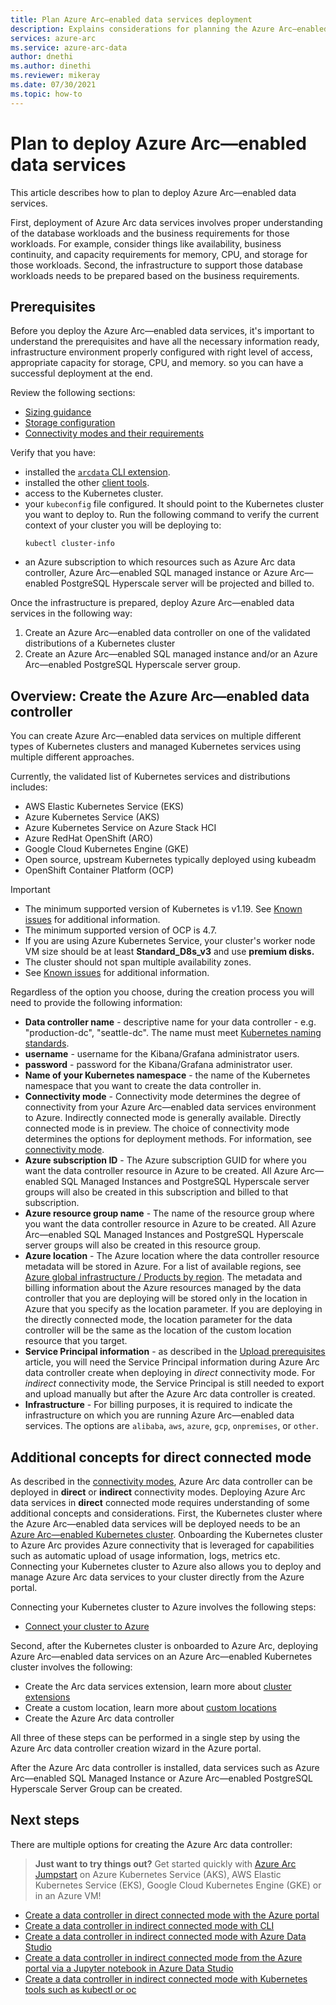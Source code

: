 ```yaml
---
title: Plan Azure Arc—enabled data services deployment
description: Explains considerations for planning the Azure Arc—enabled data services deployment
services: azure-arc
ms.service: azure-arc-data
author: dnethi
ms.author: dinethi
ms.reviewer: mikeray
ms.date: 07/30/2021
ms.topic: how-to
---
```

# Plan to deploy Azure Arc—enabled data services

This article describes how to plan to deploy Azure Arc—enabled data services.


First, deployment of Azure Arc data services involves proper understanding of the database workloads and the business requirements for those workloads. For example, consider things like availability, business continuity, and capacity requirements for memory, CPU, and storage for those workloads. Second, the infrastructure to support those database workloads needs to be prepared based on the business requirements.

## Prerequisites

Before you deploy the Azure Arc—enabled data services, it's important to understand the prerequisites and have all the necessary information ready, infrastructure environment properly configured with right level of access, appropriate capacity for storage, CPU, and memory. so you can have a successful deployment at the end.

Review the following sections:
- [Sizing guidance](sizing-guidance.md)
- [Storage configuration](storage-configuration.md)
- [Connectivity modes and their requirements](connectivity.md)

Verify that you have:
- installed the [`arcdata` CLI extension](install-arcdata-extension.md).
- installed the other [client tools](install-client-tools.md).
- access to the Kubernetes cluster.
- your `kubeconfig` file configured. It should point to the Kubernetes cluster you want to deploy to. Run the following command to verify the current context of your cluster you will be deploying to:
   ```console
   kubectl cluster-info
   ```
- an Azure subscription to which resources such as Azure Arc data controller, Azure Arc—enabled SQL managed instance or Azure Arc—enabled PostgreSQL Hyperscale server will be projected and billed to.

Once the infrastructure is prepared, deploy Azure Arc—enabled data services in the following way:
1. Create an Azure Arc—enabled data controller on one of the validated distributions of a Kubernetes cluster
1. Create an Azure Arc—enabled SQL managed instance and/or an Azure Arc—enabled PostgreSQL Hyperscale server group.

## Overview: Create the Azure Arc—enabled data controller

You can create Azure Arc—enabled data services on multiple different types of Kubernetes clusters and managed Kubernetes services using multiple different approaches.

Currently, the validated list of Kubernetes services and distributions includes:


- AWS Elastic Kubernetes Service (EKS)
- Azure Kubernetes Service (AKS)
- Azure Kubernetes Service on Azure Stack HCI
- Azure RedHat OpenShift (ARO)
- Google Cloud Kubernetes Engine (GKE)
- Open source, upstream Kubernetes typically deployed using kubeadm
- OpenShift Container Platform (OCP)

> [!IMPORTANT]
> * The minimum supported version of Kubernetes is v1.19. See [Known issues](./release-notes.md#known-issues) for additional information.
> * The minimum supported version of OCP is 4.7.
> * If you are using Azure Kubernetes Service, your cluster's worker node VM size should be at least **Standard_D8s_v3** and use **premium disks.** 
> * The cluster should not span multiple availability zones. 
> * See [Known issues](./release-notes.md#known-issues) for additional information.

Regardless of the option you choose, during the creation process you will need to provide the following information:

- **Data controller name** - descriptive name for your data controller - e.g. "production-dc", "seattle-dc". The name must meet [Kubernetes naming standards](https://kubernetes.io/docs/concepts/overview/working-with-objects/names/).
- **username** - username for the Kibana/Grafana administrator users.
- **password** - password for the Kibana/Grafana administrator user.
- **Name of your Kubernetes namespace** - the name of the Kubernetes namespace that you want to create the data controller in.
- **Connectivity mode** - Connectivity mode determines the degree of connectivity from your Azure Arc—enabled data services environment to Azure. Indirectly connected mode is generally available. Directly connected mode is in preview.  The choice of connectivity mode determines the options for deployment methods.  For information, see [connectivity mode](./connectivity.md).
- **Azure subscription ID** - The Azure subscription GUID for where you want the data controller resource in Azure to be created.  All Azure Arc—enabled SQL Managed Instances and PostgreSQL Hyperscale server groups will also be created in this subscription and billed to that subscription.
- **Azure resource group name** - The name of the resource group where you want the data controller resource in Azure to be created.  All Azure Arc—enabled SQL Managed Instances and PostgreSQL Hyperscale server groups will also be created in this resource group.
- **Azure location** - The Azure location where the data controller resource metadata will be stored in Azure. For a list of available regions, see [Azure global infrastructure / Products by region](https://azure.microsoft.com/global-infrastructure/services/?products=azure-arc). The metadata and billing information about the Azure resources managed by the data controller that you are deploying will be stored only in the location in Azure that you specify as the location parameter. If you are deploying in the directly connected mode, the location parameter for the data controller will be the same as the location of the custom location resource that you target.
- **Service Principal information** - as described in the [Upload prerequisites](upload-metrics-and-logs-to-azure-monitor.md) article, you will need the Service Principal information during Azure Arc data controller create when deploying in *direct* connectivity mode. For *indirect* connectivity mode, the Service Principal is still needed to export and upload manually but after the Azure Arc data controller is created.
- **Infrastructure** - For billing purposes, it is required to indicate the infrastructure on which you are running Azure Arc—enabled data services.  The options are `alibaba`, `aws`, `azure`, `gcp`, `onpremises`, or `other`.

## Additional concepts for direct connected mode

As described in the [connectivity modes](./connectivity.md), Azure Arc data controller can be deployed in **direct** or **indirect** connectivity modes. Deploying Azure Arc data services in **direct** connected mode requires understanding of some additional concepts and considerations.
First, the Kubernetes cluster where the Azure Arc—enabled data services will be deployed needs to be an [Azure Arc—enabled Kubernetes cluster](../kubernetes/overview.md). Onboarding the Kubernetes cluster to Azure Arc provides Azure connectivity that is leveraged for capabilities such as automatic upload of usage information, logs, metrics etc. Connecting your Kubernetes cluster to Azure also allows you to deploy and manage Azure Arc data services to your cluster directly from the Azure portal.

Connecting your Kubernetes cluster to Azure involves the following steps:
- [Connect your cluster to Azure](../kubernetes/quickstart-connect-cluster.md)

Second, after the Kubernetes cluster is onboarded to Azure Arc, deploying Azure Arc—enabled data services on an Azure Arc—enabled Kubernetes cluster involves the following:
- Create the Arc data services extension, learn more about [cluster extensions](../kubernetes/conceptual-extensions.md)
- Create a custom location, learn more about [custom locations](../kubernetes/conceptual-custom-locations.md)
- Create the Azure Arc data controller

All three of these steps can be performed in a single step by using the Azure Arc data controller creation wizard in the Azure portal.

After the Azure Arc data controller is installed, data services such as Azure Arc—enabled SQL Managed Instance or Azure Arc—enabled PostgreSQL Hyperscale Server Group can be created.


## Next steps

There are multiple options for creating the Azure Arc data controller:

> **Just want to try things out?**
> Get started quickly with [Azure Arc Jumpstart](https://azurearcjumpstart.io/azure_arc_jumpstart/azure_arc_data/) on Azure Kubernetes Service (AKS), AWS Elastic Kubernetes Service (EKS), Google Cloud Kubernetes Engine (GKE) or in an Azure VM!
>
- [Create a data controller in direct connected mode with the Azure portal](create-data-controller-direct-prerequisites.md)
- [Create a data controller in indirect connected mode with CLI](create-data-controller-indirect-cli.md)
- [Create a data controller in indirect connected mode with Azure Data Studio](create-data-controller-indirect-azure-data-studio.md)
- [Create a data controller in indirect connected mode from the Azure portal via a Jupyter notebook in Azure Data Studio](create-data-controller-indirect-azure-portal.md)
- [Create a data controller in indirect connected mode with Kubernetes tools such as kubectl or oc](create-data-controller-using-kubernetes-native-tools.md)
